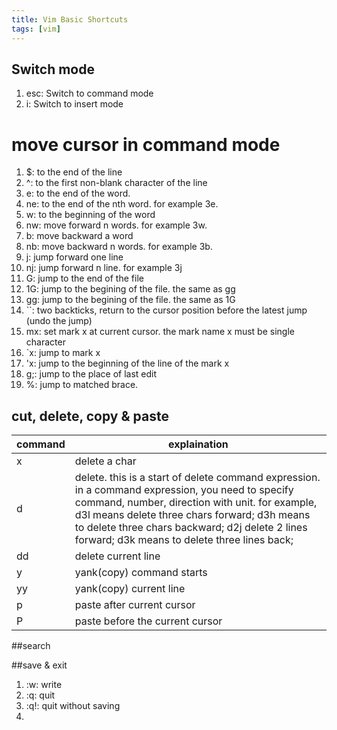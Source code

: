 ```yaml
---
title: Vim Basic Shortcuts
tags: [vim]
---
```


## Switch mode
1. esc: Switch to command mode
1. i: Switch to insert mode

# move cursor in command mode

1.  $: to the end of the line
1.  ^: to the first non-blank character of the line
1.  e: to the end of the word. 
1. ne: to the end of the nth word. for example 3e.
1.  w: to the beginning of the word
1. nw: move forward n words. for example 3w.
1.  b: move backward a word
1. nb: move backward n words. for example 3b.
1.  j: jump forward one line
1. nj: jump forward n line. for example 3j
1.  G: jump to the end of the file
1. 1G: jump to the begining of the file. the same as gg
1. gg: jump to the begining of the file. the same as 1G
1. ``: two backticks, return to the cursor position before the latest jump (undo the jump)
1. mx: set mark x at current cursor. the mark name x must be single character
1. `x: jump to mark x
1. 'x: jump to the beginning of the line of the mark x
1. g;: jump to the place of last edit
1.  %: jump to matched brace.

## cut, delete, copy & paste
| command | explaination |
|---|---|
|x|delete a char|
|d|delete. this is a start of delete command expression. in a command expression, you need to specify command, number, direction with unit. for example,  d3l means delete three chars forward; d3h means to delete three chars backward;  d2j delete 2 lines forward; d3k means to delete three lines back;|
|dd|delete current line|
|y| yank(copy) command starts|
|yy| yank(copy) current line|
|p| paste after current cursor|
|P| paste before the current cursor|


##search

##save & exit
1.  :w: write
1.  :q: quit
1. :q!: quit without saving
1. 
